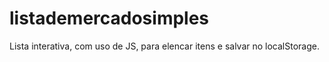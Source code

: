 # listademercadosimples
Lista interativa, com uso de JS, para elencar itens e salvar no localStorage.
